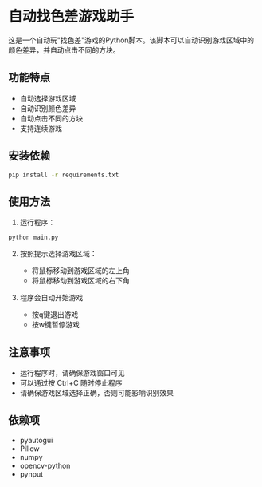 # 自动找色差游戏助手

这是一个自动玩"找色差"游戏的Python脚本。该脚本可以自动识别游戏区域中的颜色差异，并自动点击不同的方块。

## 功能特点

- 自动选择游戏区域
- 自动识别颜色差异
- 自动点击不同的方块
- 支持连续游戏

## 安装依赖

```bash
pip install -r requirements.txt
```

## 使用方法

1. 运行程序：
```bash
python main.py
```

2. 按照提示选择游戏区域：
   - 将鼠标移动到游戏区域的左上角
   - 将鼠标移动到游戏区域的右下角

3. 程序会自动开始游戏
   - 按q键退出游戏
   - 按w键暂停游戏

## 注意事项

- 运行程序时，请确保游戏窗口可见
- 可以通过按 Ctrl+C 随时停止程序
- 请确保游戏区域选择正确，否则可能影响识别效果

## 依赖项

- pyautogui
- Pillow
- numpy 
- opencv-python
- pynput

